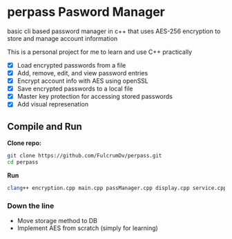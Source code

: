 
# perpass Pasword Manager
<p>basic cli based password manager in c++ that uses AES-256 encryption to store and manage account information</p>
<p>This is a personal project for me to learn and use C++ practically</p>

- [x] Load encrypted passwords from a file
- [x] Add, remove, edit, and view password entries
- [x] Encrypt account info with AES using openSSL
- [x] Save encrypted passwords to a local file
- [x] Master key protection for accessing stored passwords
- [x] Add visual represenation

## Compile and Run

<b>Clone repo:</b>

```sh
git clone https://github.com/FulcrumDv/perpass.git
cd perpass
```
<b>Run</b>

```sh
clang++ encryption.cpp main.cpp passManager.cpp display.cpp service.cpp utilities.cpp  -o perpass -lssl -lcrypto && ./perpass
```


### Down the line
- Move storage method to DB
- Implement AES from scratch (simply for learning)


